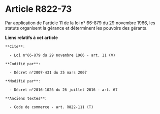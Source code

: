 # Article R822-73

Par application de l'article 11 de la loi n° 66-879 du 29 novembre 1966, les statuts organisent la gérance et déterminent les
pouvoirs des gérants.

**Liens relatifs à cet article**

	**Cite**:

	  - Loi n°66-879 du 29 novembre 1966 - art. 11 (V)

	**Codifié par**:

	  - Décret n°2007-431 du 25 mars 2007

	**Modifié par**:

	  - Décret n°2016-1026 du 26 juillet 2016 - art. 67

	**Anciens textes**:

	  - Code de commerce - art. R822-111 (T)
